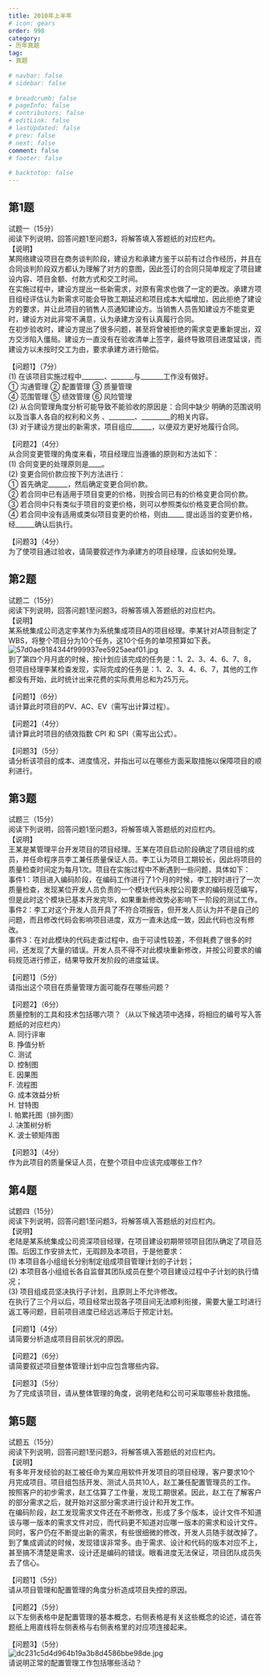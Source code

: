 ```yaml
---  
title: 2010年上半年  
# icon: gears  
order: 998  
category:  
- 历年真题  
tag:  
- 真题  
  
# navbar: false  
# sidebar: false  
  
# breadcrumb: false  
# pageInfo: false  
# contributors: false  
# editLink: false  
# lastUpdated: false  
# prev: false  
# next: false  
comment: false  
# footer: false  
  
# backtotop: false  
---  
```

## 第1题 ##

试题一（15分）  
阅读下列说明，回答问题1至问题3，将解答填入答题纸的对应栏内。  
【说明】  
某网络建设项目在商务谈判阶段，建设方和承建方鉴于以前有过合作经历，并且在合同谈判阶段双方都认为理解了对方的意图，因此签订的合同只简单规定了项目建设内容、项目金额、付款方式和交工时间。  
在实施过程中，建设方提出一些新需求，对原有需求也做了一定的更改。承建方项目组经评估认为新需求可能会导致工期延迟和项目成本大幅增加，因此拒绝了建设方的要求，并让此项目的销售人员通知建设方。当销售人员告知建设方不能变更时，建设方对此非常不满意，认为承建方没有认真履行合同。  
在初步验收时，建设方提出了很多问题，甚至将曾被拒绝的需求变更重新提出，双方交涉陷入僵局。建设方一直没有在验收清单上签字，最终导致项目进度延误，而建设方以未按时交工为由，要求承建方进行赔偿。  
  
【问题1】（7分）  
(1) 在该项目实施过程中\_\_\_\_\_\_\_、\_\_\_\_\_\_\_与\_\_\_\_\_\_\_工作没有做好。  
① 沟通管理 ② 配置管理 ③ 质量管理  
④ 范围管理 ⑤ 绩效管理 ⑥ 风险管理  
(2) 从合同管理角度分析可能导致不能验收的原因是：合同中缺少 明确的范围说明以及当事人各自的权利和义务 、\_\_\_\_\_\_\_\_、\_\_\_\_\_\_\_\_\_的相关内容。  
(3) 对于建设方提出的新需求，项目组应\_\_\_\_\_\_，以便双方更好地履行合同。  
  
【问题2】（4分）  
从合同变更管理的角度来看，项目经理应当遵循的原则和方法如下：  
(1) 合同变更的处理原则是\_\_\_\_。  
(2) 变更合同价款应按下列方法进行：  
① 首先确定\_\_\_\_\_\_，然后确定变更合同价款。  
② 若合同中已有适用于项目变更的价格，则按合同已有的价格变更合同价款。  
③ 若合同中只有类似于项目的变更价格，则可以参照类似价格变更合同价款。  
④ 若合同中没有适用或类似项目变更的价格，则由\_\_\_\_\_ 提出适当的变更价格，经\_\_\_\_\_\_确认后执行。  
  
【问题3】（4分）  
为了使项目通过验收，请简要叙述作为承建方的项目经理，应该如何处理。  


## 第2题 ##

试题二（15分）  
阅读下列说明，回答问题1至问题3，将解答填入答题纸的对应栏内。  
【说明】  
某系统集成公司选定李某作为系统集成项目A的项目经理。李某针对A项目制定了WBS，将整个项目分为10个任务，这10个任务的单项预算如下表。  
![57d0ae9184344f999937ee5925aeaf01.jpg][]  
到了第四个月月底的时候，按计划应该完成的任务是：1、2、3、4、6、7、8，但项目经理李某检查发现，实际完成的任务是：1、2、3、4、6、7，其他的工作都没有开始，此时统计出来花费的实际费用总和为25万元。  
  
【问题1】（6分）  
请计算此时项目的PV、AC、EV（需写出计算过程）。  
  
【问题2】（4分）  
请计算此时项目的绩效指数 CPI 和 SPI（需写出公式）。  
  
【问题3】（5分）  
请分析该项目的成本、进度情况，并指出可以在哪些方面采取措施以保障项目的顺利进行。  


## 第3题 ##

试题三（15分）  
阅读下列说明，回答问题1至问题3，将解答填入答题纸的对应栏内。  
【说明】  
王某是某管理平台开发项目的项目经理。王某在项目启动阶段确定了项目组的成员，并任命程序员李工兼任质量保证人员。李工认为项目工期较长，因此将项目的质量检查时间定为每月1次。项目在实施过程中不断遇到一些问题，具体如下：  
事件1：项目进入编码阶段，在编码工作进行了1个月的时候，李工按时进行了一次质量检查，发现某位开发人员负责的一个模块代码未按公司要求的编码规范编写，但是此时这个模块已基本开发完毕，如果重新修改势必影响下一阶段的测试工作。  
事件2：李工对这个开发人员开具了不符合项报告，但开发人员认为并不是自己的问题，而且修改代码会影响项目进度，双方一直未达成一致，因此代码也没有修改。  
事件3：在对此模块的代码走查过程中，由于可读性较差，不但耗费了很多的时间，还发现了大量的错误。开发人员不得不对此模块重新修改，并按公司要求的编码规范进行修正，结果导致开发阶段的进度延误。  
  
【问题1】（5分）  
请指出这个项目在质量管理方面可能存在哪些问题？  
  
【问题2】（6分）  
质量控制的工具和技术包括哪六项？（从以下候选项中选择，将相应的编号写入答题纸的对应栏内）  
A. 同行评审  
B. 挣值分析  
C. 测试  
D. 控制图  
E. 因果图  
F. 流程图  
G. 成本效益分析  
H. 甘特图  
I. 帕累托图（排列图）  
J. 决策树分析  
K. 波士顿矩阵图  
  
【问题3】（4分）  
作为此项目的质量保证人员，在整个项目中应该完成哪些工作?  


## 第4题 ##

试题四（15分）  
阅读下列说明，回答问题1至问题3，将解答填入答题纸的对应栏内。  
【说明】  
老陆是某系统集成公司资深项目经理，在项目建设初期带领项目团队确定了项目范围。后因工作安排太忙，无瑕顾及本项目，于是他要求：  
(1) 本项目各小组组长分别制定组成项目管理计划的子计划；  
(2) 本项目各小组组长各自监督其团队成员在整个项目建设过程中子计划的执行情况；  
(3) 项目组成员坚决执行子计划，且原则上不允许修改。  
在执行了三个月以后，项目经常出现各子项目间无法顺利衔接，需要大量工时进行返工等问题，目前项目进度已经远远滞后于预定计划。  
  
【问题1】（4分）  
请简要分析造成项目目前状况的原因。  
  
【问题2】（6分）  
请简要叙述项目整体管理计划中应包含哪些内容。  
  
【问题3】（5分）  
为了完成该项目，请从整体管理的角度，说明老陆和公司可采取哪些补救措施。  


## 第5题 ##

试题五（15分）  
阅读下列说明，回答问题1至问题3，将解答填入答题纸的对应栏内。  
【说明】  
有多年开发经验的赵工被任命为某应用软件开发项目的项目经理，客户要求10个月完成项目。项目组包括开发、测试人员共10人，赵工兼任配置管理员的工作。  
按照客户的初步需求，赵工估算了工作量，发现工期很紧。因此，赵工在了解客户的部分需求之后，就开始对这部分需求进行设计和开发工作。  
在编码阶段，赵工发现需求文件还在不断修改，形成了多个版本，设计文件不知道该与哪一版本的需求文件对应，而代码更不知道对应哪一版本的需求和设计文件。同时，客户仍在不断提出新的需求，有些很细微的修改，开发人员随手就改掉了。  
到了集成调试的时候，发现错误非常多。由于需求、设计和代码的版本对应不上，甚至搞不清楚是需求、设计还是编码的错误。眼看进度无法保证，项目团队成员失去了信心。  
  
【问题1】（5分）  
请从项目管理和配置管理的角度分析造成项目失控的原因。  
  
【问题2】（5分）  
以下左侧表格中是配置管理的基本概念，右侧表格是有关这些概念的论述，请在答题纸上用直线将左侧表格与右侧表格里的对应项连接起来。  
  
【问题3】（5分）  
![dc231c5d4d964b19a3b8d4586bbe98de.jpg][]  
请说明正常的配置管理工作包括哪些活动？  



[57d0ae9184344f999937ee5925aeaf01.jpg]: https://www.xkxxkx.cn/file/exam/software/系统集成项目管理工程师/案例/第2题/57d0ae9184344f999937ee5925aeaf01.jpg
[dc231c5d4d964b19a3b8d4586bbe98de.jpg]: https://www.xkxxkx.cn/file/exam/software/系统集成项目管理工程师/案例/第5题/dc231c5d4d964b19a3b8d4586bbe98de.jpg
